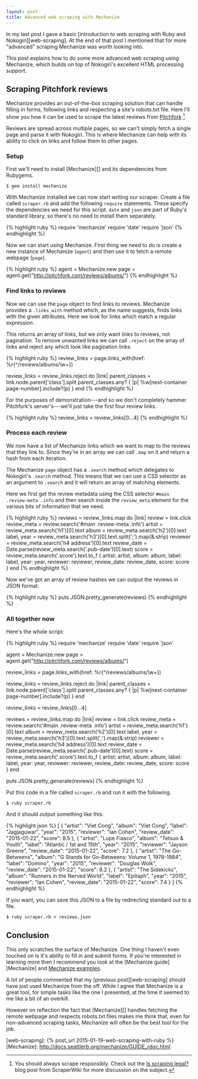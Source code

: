 ```yaml
---
layout: post
title: Advanced web scraping with Mechanize
---
```


In my last post I gave a basic [introduction to web scraping with Ruby and Nokogiri][web-scraping]. At the end of that post I mentioned that for more "advanced" scraping Mechanize was worth looking into.

This post explains how to do some more advanced web scraping using Mechanize, which builds on top of Nokogiri's excellent HTML processing support.


## Scraping Pitchfork reviews

Mechanize provides an out-of-the-box scraping solution that can handle filling in forms, following links and respecting a site's robots.txt file. Here I'll show you how it can be used to scrape the latest reviews from [Pitchfork](http://pitchfork.com/) [^disclaimer].

[^disclaimer]: You should always scrape responsibly. Check out the [Is scraping legal?](https://blog.scraperwiki.com/2012/04/is-scraping-legal/) blog post from ScraperWiki for more discussion on the subject.

Reviews are spread across multiple pages, so we can't simply fetch a single page and parse it with Nokogiri. This is where Mechanize can help with its ability to click on links and follow them to other pages.

### Setup

First we'll need to install [Mechanize][] and its dependencies from Rubygems.

    $ gem install mechanize

With Mechanize installed we can now start writing our scraper. Create a file called `scraper.rb` and add the following `require` statements. These specify the dependencies we need for this script. `date` and `json` are part of Ruby's standard library, so there's no need to install them separately.

{% highlight ruby %}
require 'mechanize'
require 'date'
require 'json'
{% endhighlight %}

Now we can start using Mechanize. First thing we need to do is create a new instance of Mechanize (`agent`) and then use it to fetch a remote webpage (`page`).

{% highlight ruby %}
agent = Mechanize.new
page = agent.get("http://pitchfork.com/reviews/albums/")
{% endhighlight %}

### Find links to reviews

Now we can use the `page` object to find links to reviews. Mechanize provides a `.links_with` method which, as the name suggests, finds links with the given attributes. Here we look for links which match a regular expression.

This returns an array of links, but we only want links to reviews, not pagination. To remove unwanted links we can call `.reject` on the array of links and reject any which look like pagination links.

{% highlight ruby %}
review_links = page.links_with(href: %r{^/reviews/albums/\w+})

review_links = review_links.reject do |link|
  parent_classes = link.node.parent['class'].split
  parent_classes.any? { |p| %w[next-container page-number].include?(p) }
end
{% endhighlight %}

For the purposes of demonstration---and so we don't completely hammer Pitchfork's server's---we'll just take the first four review links.

{% highlight ruby %}
review_links = review_links[0...4]
{% endhighlight %}

### Process each review

We now have a list of Mechanize links which we want to map to the reviews that they link to. Since they're in an array we can call `.map` on it and return a hash from each iteration.

The Mechanize `page` object has a `.search` method which delegates to Nokogiri's `.search` method. This means that we can use a CSS selector as an argument to `.search` and it will return an array of matching elements.

Here we first get the review metadata using the CSS selector `#main .review-meta .info` and then search inside the `review_meta` element for the various bits of information that we need.

{% highlight ruby %}
reviews = review_links.map do |link|
  review = link.click
  review_meta = review.search('#main .review-meta .info')
  artist = review_meta.search('h1')[0].text
  album = review_meta.search('h2')[0].text
  label, year = review_meta.search('h3')[0].text.split(';').map(&:strip)
  reviewer = review_meta.search('h4 address')[0].text
  review_date = Date.parse(review_meta.search('.pub-date')[0].text)
  score = review_meta.search('.score').text.to_f
  {
    artist: artist,
    album: album,
    label: label,
    year: year,
    reviewer: reviewer,
    review_date: review_date,
    score: score
  }
end
{% endhighlight %}

Now we've got an array of review hashes we can output the reviews in JSON format.

{% highlight ruby %}
puts JSON.pretty_generate(reviews)
{% endhighlight %}

### All together now

Here's the whole script:

{% highlight ruby %}
require 'mechanize'
require 'date'
require 'json'

agent = Mechanize.new
page = agent.get("http://pitchfork.com/reviews/albums/")

review_links = page.links_with(href: %r{^/reviews/albums/\w+})

review_links = review_links.reject do |link|
  parent_classes = link.node.parent['class'].split
  parent_classes.any? { |p| %w[next-container page-number].include?(p) }
end

review_links = review_links[0...4]

reviews = review_links.map do |link|
  review = link.click
  review_meta = review.search('#main .review-meta .info')
  artist = review_meta.search('h1')[0].text
  album = review_meta.search('h2')[0].text
  label, year = review_meta.search('h3')[0].text.split(';').map(&:strip)
  reviewer = review_meta.search('h4 address')[0].text
  review_date = Date.parse(review_meta.search('.pub-date')[0].text)
  score = review_meta.search('.score').text.to_f
  {
    artist: artist,
    album: album,
    label: label,
    year: year,
    reviewer: reviewer,
    review_date: review_date,
    score: score
  }
end

puts JSON.pretty_generate(reviews)
{% endhighlight %}

Put this code in a file called `scraper.rb` and run it with the following.

    $ ruby scraper.rb

And it should output something like this:

{% highlight json %}
[
  {
    "artist": "Viet Cong",
    "album": "Viet Cong",
    "label": "Jagjaguwar",
    "year": "2015",
    "reviewer": "Ian Cohen",
    "review_date": "2015-01-22",
    "score": 8.5
  },
  {
    "artist": "Lupe Fiasco",
    "album": "Tetsuo & Youth",
    "label": "Atlantic / 1st and 15th",
    "year": "2015",
    "reviewer": "Jayson Greene",
    "review_date": "2015-01-22",
    "score": 7.2
  },
  {
    "artist": "The Go-Betweens",
    "album": "G Stands for Go-Betweens: Volume 1, 1978-1984",
    "label": "Domino",
    "year": "2015",
    "reviewer": "Douglas Wolk",
    "review_date": "2015-01-22",
    "score": 8.2
  },
  {
    "artist": "The Sidekicks",
    "album": "Runners in the Nerved World",
    "label": "Epitaph",
    "year": "2015",
    "reviewer": "Ian Cohen",
    "review_date": "2015-01-22",
    "score": 7.4
  }
]
{% endhighlight %}

If you want, you can save this JSON to a file by redirecting standard out to a file.

    $ ruby scraper.rb > reviews.json

## Conclusion

This only scratches the surface of Mechanize. One thing I haven't even touched on is it's ability to fill in and submit forms. If you're interested in learning more then I recommend you look at the [Mechanize guide][Mechanize] and [Mechanize examples](http://docs.seattlerb.org/mechanize/EXAMPLES_rdoc.html).

A lot of people commented that my [previous post][web-scraping] should have just used Mechanize from the off. While I agree that Mechanize is a great tool, for simple tasks like the one I presented, at the time it seemed to me like a bit of an overkill.

However on reflection the fact that [Mechanize][] handles fetching the remote webpage and respects robots.txt files makes me think that, even for non-advanced scraping tasks, Mechanize will often be the best tool for the job.

[web-scraping]: {% post_url 2015-01-19-web-scraping-with-ruby %}
[Mechanize]: http://docs.seattlerb.org/mechanize/GUIDE_rdoc.html
